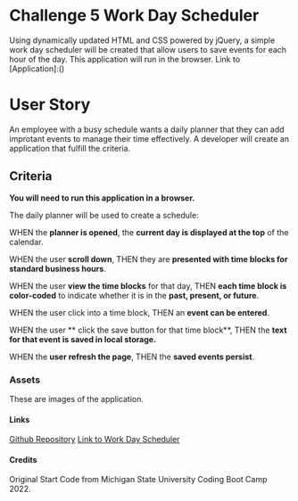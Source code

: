 # Challenge 5  Work Day Scheduler
Using dynamically updated HTML and CSS powered by jQuery, a simple work day scheduler will be created that allow users to save events for each hour of the day. This application will run in the browser.
Link to [Application]:()

# User Story
An employee with a busy schedule wants a daily planner that they can add improtant events to manage their time effectively. A developer will create an application that fulfill the criteria.

## Criteria

**You will need to run this application in a browser.**

The daily planner will be used to create a schedule:

WHEN the **planner is opened**,
the **current day is displayed at the top** of the calendar.

WHEN the user **scroll down**,
THEN they are **presented with time blocks for standard business hours**.

WHEN  the user **view the time blocks** for that day,
THEN **each time block is color-coded** to indicate whether it is in the **past, present, or future**.

WHEN  the user click into a time block,
THEN  an **event can be entered**.

WHEN  the user ** click the save button for that time block**,
THEN the **text for that event is saved in local storage.**

WHEN  the **user refresh the page**,
THEN the **saved events persist**.

### Assets
These are images of the application.
![]()

#### Links
[Github Repository]()
[Link to Work Day Scheduler]()

#### Credits
Original Start Code from Michigan State University Coding Boot Camp 2022.
